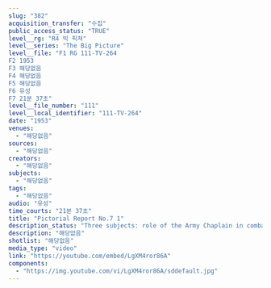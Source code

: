 ```yaml
---
slug: "382"
acquisition_transfer: "수집"
public_access_status: "TRUE"
level__rg: "R4 빅 픽쳐"
level__series: "The Big Picture"
level__file: "F1 RG 111-TV-264
F2 1953
F3 해당없음
F4 해당없음
F5 해당없음
F6 유성
F7 21분 37초"
level__file_number: "111"
level__local_identifier: "111-TV-264"
date: "1953"
venues: 
  - "해당없음"
sources: 
  - "해당없음"
creators: 
  - "해당없음"
subjects: 
  - "해당없음"
tags: 
  - "해당없음"
audio: "유성"
time_courts: "21분 37초"
title: "Pictorial Report No.7 1"
description_status: "Three subjects: role of the Army Chaplain in combat; crime detection by the Army in Europe; bomb disposal schools in Europe and Korea."
description: "해당없음"
shotlist: "해당없음"
media_type: "video"
link: "https://youtube.com/embed/LgXM4ror86A"
components: 
  - "https://img.youtube.com/vi/LgXM4ror86A/sddefault.jpg"
---
```

